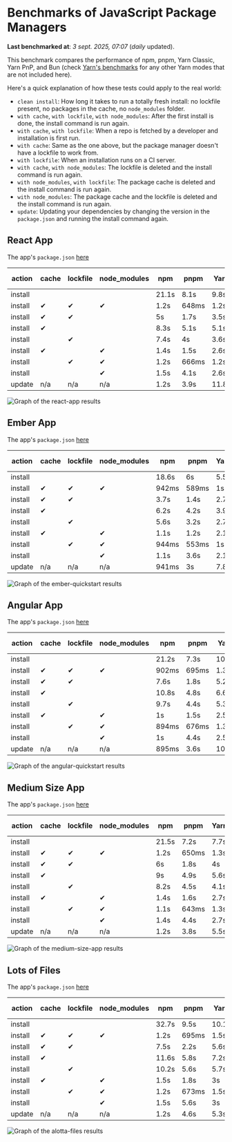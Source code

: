 # Benchmarks of JavaScript Package Managers

**Last benchmarked at**: _3 sept. 2025, 07:07_ (_daily_ updated).

This benchmark compares the performance of npm, pnpm, Yarn Classic, Yarn PnP, and Bun (check [Yarn's benchmarks](https://yarnpkg.com/benchmarks) for any other Yarn modes that are not included here).

Here's a quick explanation of how these tests could apply to the real world:

- `clean install`: How long it takes to run a totally fresh install: no lockfile present, no packages in the cache, no `node_modules` folder.
- `with cache`, `with lockfile`, `with node_modules`: After the first install is done, the install command is run again.
- `with cache`, `with lockfile`: When a repo is fetched by a developer and installation is first run.
- `with cache`: Same as the one above, but the package manager doesn't have a lockfile to work from.
- `with lockfile`: When an installation runs on a CI server.
- `with cache`, `with node_modules`: The lockfile is deleted and the install command is run again.
- `with node_modules`, `with lockfile`: The package cache is deleted and the install command is run again.
- `with node_modules`: The package cache and the lockfile is deleted and the install command is run again.
- `update`: Updating your dependencies by changing the version in the `package.json` and running the install command again.

## React App

The app's `package.json` [here](./fixtures/react-app/package.json)

| action  | cache | lockfile | node_modules| npm | pnpm | Yarn | Yarn PnP | Bun |
| ---     | ---   | ---      | ---         | --- | ---  | ---  | ---      | --- |
| install |       |          |             | 21.1s | 8.1s | 9.8s | 2.7s | 1.4s |
| install | ✔     | ✔        | ✔           | 1.2s | 648ms | 1.2s | n/a | 33ms |
| install | ✔     | ✔        |             | 5s | 1.7s | 3.5s | 983ms | 449ms |
| install | ✔     |          |             | 8.3s | 5.1s | 5.1s | 2.3s | 420ms |
| install |       | ✔        |             | 7.4s | 4s | 3.6s | 978ms | 419ms |
| install | ✔     |          | ✔           | 1.4s | 1.5s | 2.6s | n/a | 33ms |
| install |       | ✔        | ✔           | 1.2s | 666ms | 1.2s | n/a | 30ms |
| install |       |          | ✔           | 1.5s | 4.1s | 2.6s | n/a | 29ms |
| update  | n/a | n/a | n/a | 1.2s | 3.9s | 11.8s | 3.1s | 34ms |

<img alt="Graph of the react-app results" src="results/img/react-app.svg" />

## Ember App

The app's `package.json` [here](./fixtures/ember-quickstart/package.json)

| action  | cache | lockfile | node_modules| npm | pnpm | Yarn | Yarn PnP | Bun |
| ---     | ---   | ---      | ---         | --- | ---  | ---  | ---      | --- |
| install |       |          |             | 18.6s | 6s | 5.5s | 2.3s | 1.1s |
| install | ✔     | ✔        | ✔           | 942ms | 589ms | 1s | n/a | 26ms |
| install | ✔     | ✔        |             | 3.7s | 1.4s | 2.7s | 866ms | 323ms |
| install | ✔     |          |             | 6.2s | 4.2s | 3.9s | 1.9s | 325ms |
| install |       | ✔        |             | 5.6s | 3.2s | 2.7s | 868ms | 329ms |
| install | ✔     |          | ✔           | 1.1s | 1.2s | 2.1s | n/a | 26ms |
| install |       | ✔        | ✔           | 944ms | 553ms | 1s | n/a | 23ms |
| install |       |          | ✔           | 1.1s | 3.6s | 2.1s | n/a | 24ms |
| update  | n/a | n/a | n/a | 941ms | 3s | 7.8s | 2.9s | 26ms |

<img alt="Graph of the ember-quickstart results" src="results/img/ember-quickstart.svg" />

## Angular App

The app's `package.json` [here](./fixtures/angular-quickstart/package.json)

| action  | cache | lockfile | node_modules| npm | pnpm | Yarn | Yarn PnP | Bun |
| ---     | ---   | ---      | ---         | --- | ---  | ---  | ---      | --- |
| install |       |          |             | 21.2s | 7.3s | 10.7s | 2.8s | 1.6s |
| install | ✔     | ✔        | ✔           | 902ms | 695ms | 1.3s | n/a | 28ms |
| install | ✔     | ✔        |             | 7.6s | 1.8s | 5.2s | 1.2s | 822ms |
| install | ✔     |          |             | 10.8s | 4.8s | 6.6s | 2.3s | 798ms |
| install |       | ✔        |             | 9.7s | 4.4s | 5.3s | 1.2s | 800ms |
| install | ✔     |          | ✔           | 1s | 1.5s | 2.5s | n/a | 28ms |
| install |       | ✔        | ✔           | 894ms | 676ms | 1.3s | n/a | 26ms |
| install |       |          | ✔           | 1s | 4.4s | 2.5s | n/a | 25ms |
| update  | n/a | n/a | n/a | 895ms | 3.6s | 10.3s | 2.7s | 32ms |

<img alt="Graph of the angular-quickstart results" src="results/img/angular-quickstart.svg" />

## Medium Size App

The app's `package.json` [here](./fixtures/medium-size-app/package.json)

| action  | cache | lockfile | node_modules| npm | pnpm | Yarn | Yarn PnP | Bun |
| ---     | ---   | ---      | ---         | --- | ---  | ---  | ---      | --- |
| install |       |          |             | 21.5s | 7.2s | 7.7s | 2.9s | 1.3s |
| install | ✔     | ✔        | ✔           | 1.2s | 650ms | 1.3s | n/a | 31ms |
| install | ✔     | ✔        |             | 6s | 1.8s | 4s | 1.1s | 466ms |
| install | ✔     |          |             | 9s | 4.9s | 5.6s | 2.4s | 455ms |
| install |       | ✔        |             | 8.2s | 4.5s | 4.1s | 1.1s | 450ms |
| install | ✔     |          | ✔           | 1.4s | 1.6s | 2.7s | n/a | 29ms |
| install |       | ✔        | ✔           | 1.1s | 643ms | 1.3s | n/a | 27ms |
| install |       |          | ✔           | 1.4s | 4.4s | 2.7s | n/a | 27ms |
| update  | n/a | n/a | n/a | 1.2s | 3.8s | 5.5s | 2.3s | 37ms |

<img alt="Graph of the medium-size-app results" src="results/img/medium-size-app.svg" />

## Lots of Files

The app's `package.json` [here](./fixtures/alotta-files/package.json)

| action  | cache | lockfile | node_modules| npm | pnpm | Yarn | Yarn PnP | Bun |
| ---     | ---   | ---      | ---         | --- | ---  | ---  | ---      | --- |
| install |       |          |             | 32.7s | 9.5s | 10.1s | 3.4s | 1.8s |
| install | ✔     | ✔        | ✔           | 1.2s | 695ms | 1.5s | n/a | 39ms |
| install | ✔     | ✔        |             | 7.5s | 2.2s | 5.6s | 1.3s | 702ms |
| install | ✔     |          |             | 11.6s | 5.8s | 7.2s | 2.8s | 700ms |
| install |       | ✔        |             | 10.2s | 5.6s | 5.7s | 1.3s | 697ms |
| install | ✔     |          | ✔           | 1.5s | 1.8s | 3s | n/a | 38ms |
| install |       | ✔        | ✔           | 1.2s | 673ms | 1.5s | n/a | 35ms |
| install |       |          | ✔           | 1.5s | 5.6s | 3s | n/a | 35ms |
| update  | n/a | n/a | n/a | 1.2s | 4.6s | 5.3s | 2.9s | 94ms |

<img alt="Graph of the alotta-files results" src="results/img/alotta-files.svg" />